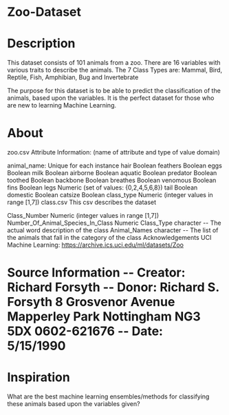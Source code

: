 # Zoo-Dataset

# Description
This dataset consists of 101 animals from a zoo. There are 16 variables with various traits to describe the animals. The 7 Class Types are: Mammal, Bird, Reptile, Fish, Amphibian, Bug and Invertebrate

The purpose for this dataset is to be able to predict the classification of the animals, based upon the variables. It is the perfect dataset for those who are new to learning Machine Learning.

# About
zoo.csv
Attribute Information: (name of attribute and type of value domain)

animal_name: Unique for each instance
hair Boolean
feathers Boolean
eggs Boolean
milk Boolean
airborne Boolean
aquatic Boolean
predator Boolean
toothed Boolean
backbone Boolean
breathes Boolean
venomous Boolean
fins Boolean
legs Numeric (set of values: {0,2,4,5,6,8})
tail Boolean
domestic Boolean
catsize Boolean
class_type Numeric (integer values in range [1,7])
class.csv
This csv describes the dataset

Class_Number Numeric (integer values in range [1,7])
Number_Of_Animal_Species_In_Class Numeric
Class_Type character -- The actual word description of the class
Animal_Names character -- The list of the animals that fall in the category of the class
Acknowledgements
UCI Machine Learning: https://archive.ics.uci.edu/ml/datasets/Zoo

# Source Information -- Creator: Richard Forsyth -- Donor: Richard S. Forsyth 8 Grosvenor Avenue Mapperley Park Nottingham NG3 5DX 0602-621676 -- Date: 5/15/1990

# Inspiration
What are the best machine learning ensembles/methods for classifying these animals based upon the variables given?
